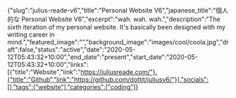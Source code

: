 {"slug":"julius-reade-v6","title":"Personal Website V6","japanese_title":"個人的な Personal Website V6","excerpt":"wah. wah. wah.","description":"The sixth iteration of my personal website. It's basically been designed with my writing career in mind.","featured_image":"","background_image":"images/cool/coola.jpg","draft":false,"status":"active","date":"2020-05-12T05:43:32+10:00","end_date":"present","start_date":"2020-05-12T05:43:32+10:00","links":[{"title":"Website","link":"https://juliusreade.com/"},{"title":"Github","link":"https://github.com/dottjt/juliusv6/"}],"socials":[],"tags":["website"],"categories":["coding"]}